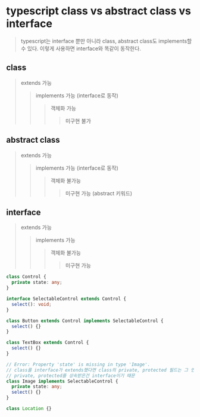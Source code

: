 # typescript class vs abstract class vs interface

> typescript는 interface 뿐만 아니라 class, abstract class도 implements할 수 있다. 이렇게 사용하면 interface와 똑같이 동작한다.

## class

> extends 가능
>
> > implements 가능 (interface로 동작)
> >
> > > 객체화 가능
> > >
> > > > 미구현 불가

## abstract class

> extends 가능
>
> > implements 가능 (interface로 동작)
> >
> > > 객체화 불가능
> > >
> > > > 미구현 가능 (abstract 키워드)

## interface

> extends 가능
>
> > implements 가능
> >
> > > 객체화 불가능
> > >
> > > > 미구현 가능

```ts
class Control {
  private state: any;
}

interface SelectableControl extends Control {
  select(): void;
}

class Button extends Control implements SelectableControl {
  select() {}
}

class TextBox extends Control {
  select() {}
}

// Error: Property 'state' is missing in type 'Image'.
// class를 interface가 extends했다면 class의 private, protected 필드는 그 인터페이스의 구현체에서만 구현이 가능하다.
// private, protected를 상속받은건 interface이기 때문
class Image implements SelectableControl {
  private state: any;
  select() {}
}

class Location {}
```
